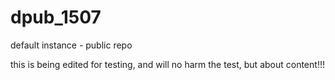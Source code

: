 # dpub_1507
default instance - public repo 


this is being edited for testing, and will no harm the test, but about content!!!
